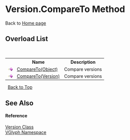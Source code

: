 # Version.CompareTo Method 
Back to <a href="Home.md">Home page</a> 


## Overload List
&nbsp;<table><tr><th></th><th>Name</th><th>Description</th></tr><tr><td>![Public method](media/pubmethod.gif "Public method")</td><td><a href="M_VGlyph_Version_CompareTo.md">CompareTo(Object)</a></td><td>
Compare versions</td></tr><tr><td>![Public method](media/pubmethod.gif "Public method")</td><td><a href="M_VGlyph_Version_CompareTo_1.md">CompareTo(Version)</a></td><td>
Compare versions</td></tr></table>&nbsp;
<a href="#version.compareto-method">Back to Top</a>

## See Also


#### Reference
<a href="T_VGlyph_Version.md">Version Class</a><br /><a href="N_VGlyph.md">VGlyph Namespace</a><br />